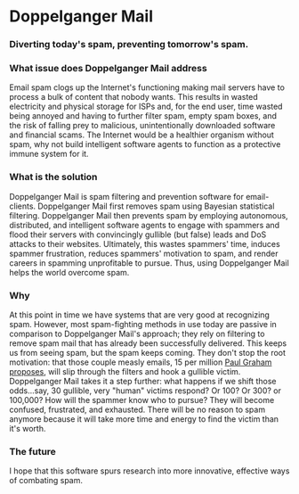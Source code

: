 # Doppelganger Mail
### Diverting today's spam, preventing tomorrow's spam.



### What issue does Doppelganger Mail address

Email spam clogs up the Internet's functioning making mail servers have to process a bulk of content that nobody wants. This results in wasted electricity and physical storage for ISPs and, for the end user, time wasted being annoyed and having to further filter spam, empty spam boxes, and the risk of falling prey to malicious, unintentionally downloaded software and financial scams. The Internet would be a healthier organism without spam, why not build intelligent software agents to function as a protective immune system for it.

### What is the solution

Doppelganger Mail is spam filtering and prevention software for email-clients. Doppelganger Mail first removes spam using Bayesian statistical filtering. Doppelganger Mail then prevents spam by employing autonomous, distributed, and intelligent software agents to engage with spammers and flood their servers with convincingly gullible (but false) leads and DoS attacks to their websites. Ultimately, this wastes spammers' time, induces spammer frustration, reduces spammers' motivation to spam, and render careers in spamming unprofitable to pursue. Thus, using Doppelganger Mail helps the world overcome spam.

### Why

At this point in time we have systems that are very good at recognizing spam. However, most spam-fighting methods in use today are passive in comparison to Doppelganger Mail's approach; they rely on filtering to remove spam mail that has already been successfully delivered. This keeps us from seeing spam, but the spam keeps coming. They don't stop the root motivation: that those couple measly emails, 15 per million [Paul Graham proposes](http://www.paulgraham.com/spam.html), will slip through the filters and hook a gullible victim. Doppelganger Mail takes it a step further: what happens if we shift those odds...say, 30 gullible, very "human" victims respond? Or 100? Or 300? or 100,000? How will the spammer know who to pursue? They will become confused, frustrated, and exhausted. There will be no reason to spam anymore because it will take more time and energy to find the victim than it's worth.

### The future
  
I hope that this software spurs research into more innovative, effective ways of combating spam.
